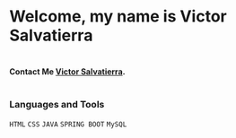 # **Welcome, my name is Victor Salvatierra**

#

#### Contact Me [Victor Salvatierra](linkedin.com/in/victor-salvatierra-910a88211/).

#
### Languages and Tools

<div width= "300px" height="300px" background = "green"></div>
<code>HTML</code>
<code>CSS</code>
<code>JAVA</code>
<code>SPRING BOOT</code>
<code>MySQL</code>

